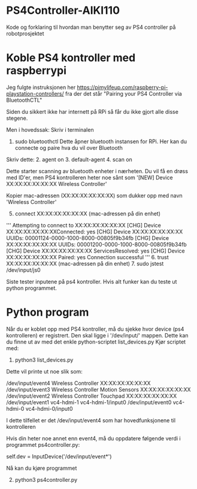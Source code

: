 # PS4Controller-AIKI110
Kode og forklaring til hvordan man benytter seg av PS4 controller på robotprosjektet

# Koble PS4 kontroller med raspberrypi

Jeg fulgte instruksjonen her https://pimylifeup.com/raspberry-pi-playstation-controllers/ fra der det står "Pairing your PS4 Controller via BluetoothCTL"

Siden du sikkert ikke har internett på RPi så får du ikke gjort alle disse stegene.

Men i hovedssak:
Skriv i terminalen
1. sudo bluetoothctl
Dette åpner bluetooth instansen for RPi. Her kan du connecte og paire hva du vil over Bluetooth

Skriv dette:
2. agent on
3. default-agent
4. scan on

Dette starter scanning av bluetooth enheter i nærheten. Du vil få en drøss med ID'er, men PS4 kontrolleren heter noe sånt som '[NEW] Device XX:XX:XX:XX:XX:XX Wireless Controller'

Kopier mac-adressen (XX:XX:XX:XX:XX:XX) som dukker opp med navn 'Wireless Controller'

5. connect XX:XX:XX:XX:XX:XX (mac-adressen på din enhet)

'''
Attempting to connect to XX:XX:XX:XX:XX:XX
[CHG] Device XX:XX:XX:XX:XX:XXConnected: yes
[CHG] Device XX:XX:XX:XX:XX:XX UUIDs: 00001124-0000-1000-8000-00805f9b34fb
[CHG] Device XX:XX:XX:XX:XX:XX UUIDs: 00001200-0000-1000-8000-00805f9b34fb
[CHG] Device XX:XX:XX:XX:XX:XX ServicesResolved: yes
[CHG] Device XX:XX:XX:XX:XX:XX Paired: yes
Connection successful
'''
6. trust XX:XX:XX:XX:XX:XX (mac-adressen på din enhet)
7. sudo jstest /dev/input/js0

Siste tester inputene på ps4 kontroller.
Hvis alt funker kan du teste ut python programmet.

# Python program

Når du er koblet opp med PS4 kontroller, må du sjekke hvor device (ps4 kontrolleren) er registrert.
Den skal ligge i '/dev/input/' mappen.
Dette kan du finne ut av med det enkle python-scriptet list_devices.py
Kjør scriptet med:

1. python3 list_devices.py

Dette vil printe ut noe slik som:

/dev/input/event4 Wireless Controller XX:XX:XX:XX:XX:XX
/dev/input/event3 Wireless Controller Motion Sensors XX:XX:XX:XX:XX:XX
/dev/input/event2 Wireless Controller Touchpad XX:XX:XX:XX:XX:XX
/dev/input/event1 vc4-hdmi-1 vc4-hdmi-1/input0
/dev/input/event0 vc4-hdmi-0 vc4-hdmi-0/input0

I dette tilfellet er det /dev/input/event4 som har hovedfunksjonene til kontrolleren

Hvis din heter noe annet enn event4, må du oppdatere følgende verdi i programmet ps4controller.py:

self.dev = InputDevice('/dev/input/event*')

Nå kan du kjøre programmet

2. python3 ps4controller.py